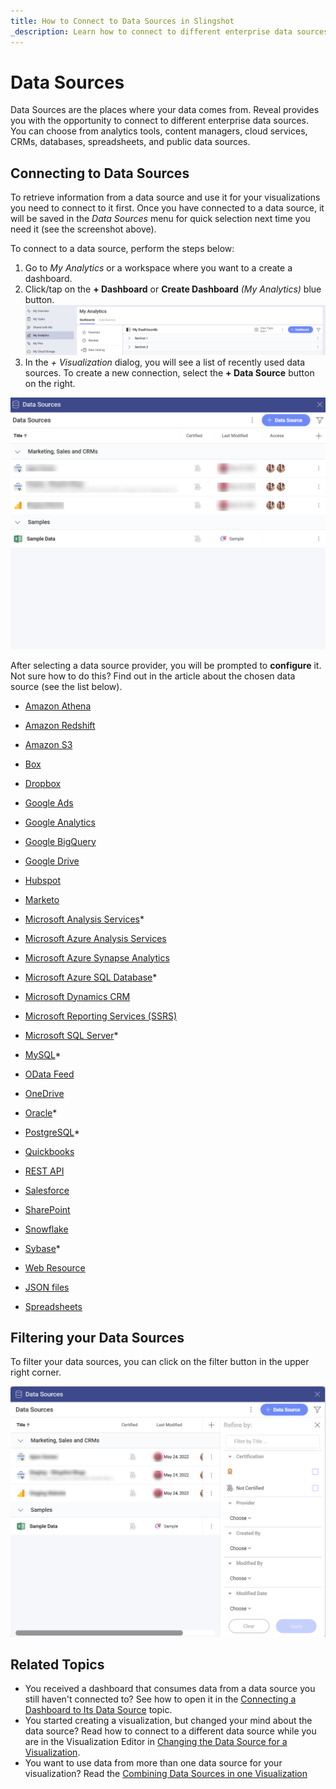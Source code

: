 ```yaml
---
title: How to Connect to Data Sources in Slingshot 
_description: Learn how to connect to different enterprise data sources and use them.
---
```


# Data Sources

Data Sources are the places where your data comes from. Reveal provides you with the opportunity to connect to different enterprise data sources. You can choose from analytics tools, content managers, cloud services, CRMs,
databases, spreadsheets, and public data sources.

## Connecting to Data Sources

To retrieve information from a data source and use it for your visualizations you need to connect to it first. Once you have connected to a data source, it will be saved in the *Data Sources* menu for quick selection next time you need it (see the screenshot above).

To connect to a data source, perform the steps below:

1. Go to *My Analytics* or a workspace where you want to a create a dashboard. 
2. Click/tap on the **+ Dashboard** or **Create Dashboard** *(My Analytics)* blue button.
   <img src="images/data-sources-my-analytics.png" alt="Dashboard button in my analytics" class="responsive-img"/>
3. In the *+ Visualization* dialog, you will see a list of recently used data sources. To create a new connection, select the **+ Data Source** button on the right.

<img src="images/data-sources-screen.png.png" alt="Sample data sources" class="responsive-img"/>

After selecting a data source provider, you will be prompted to **configure** it. Not sure how to do this? Find out in the article about the chosen data source (see the list below).

   - [Amazon Athena](~/en/datasources/supported-data-sources/athena.md)

   - [Amazon Redshift](~/en/datasources/supported-data-sources/redshift.md)

   - [Amazon S3](~/en/datasources/supported-data-sources/amazon-s3.md)
   - [Box](~/en/datasources/supported-data-sources/box.md)

   - [Dropbox](~/en/datasources/supported-data-sources/dropbox.md)

   - [Google Ads](~/en/datasources/supported-data-sources/google-ads.md)
   - [Google Analytics](~/en/datasources/supported-data-sources/google-analytics.md)

   - [Google BigQuery](~/en/datasources/supported-data-sources/google-bigquery.md)

   - [Google Drive](~/en/datasources/supported-data-sources/google-drive.md)

   - [Hubspot](~/en/datasources/supported-data-sources/hubspot.md)

   - [Marketo](~/en/datasources/supported-data-sources/marketo.md)

   - [Microsoft Analysis Services](~/en/datasources/supported-data-sources/microsoft-analysis-services/configuring-microsoft-analysis-services.md)*

   - [Microsoft Azure Analysis Services](~/en/datasources/supported-data-sources/microsoft-azure-analysis-services.md)

   - [Microsoft Azure Synapse Analytics](~/en/datasources/supported-data-sources/microsoft-azure-synapse-analytics.md)
   
   - [Microsoft Azure SQL Database](~/en/datasources/supported-data-sources/azure-sql.md)*

   - [Microsoft Dynamics CRM](~/en/datasources/supported-data-sources/microsoft-dynamics-crm.md)

   - [Microsoft Reporting Services (SSRS)](~/en/datasources/supported-data-sources/microsoft-reporting-services.md)

   - [Microsoft SQL Server](~/en/datasources/supported-data-sources/microsoft-sql-server.md)*

   - [MySQL](~/en/datasources/supported-data-sources/mysql.md)*

   - [OData Feed](~/en/datasources/supported-data-sources/odata-feed.md)

   - [OneDrive](~/en/datasources/supported-data-sources/onedrive.md)

   - [Oracle](~/en/datasources/supported-data-sources/oracle.md)*

   - [PostgreSQL](~/en/datasources/supported-data-sources/postgresql.md)*

   - [Quickbooks](~/en/datasources/supported-data-sources/quickbooks.md)

   - [REST API](~/en/datasources/supported-data-sources/rest-api.md)

   - [Salesforce](~/en/datasources/supported-data-sources/salesforce.md)

   - [SharePoint](~/en/datasources/supported-data-sources/sharepoint.md)

   - [Snowflake](~/en/datasources/supported-data-sources/snowflake.d)

   - [Sybase](~/en/datasources/supported-data-sources/sybase.md)*

   - [Web Resource](~/en/datasources/supported-data-sources/web-resource.md)

   - [JSON files](~/en/datasources/working-files/working-with-json-files.md)
   
   - [Spreadsheets](~/en/datasources/working-files/working-with-spreadsheets.md)

## Filtering your Data Sources

To filter your data sources, you can click on the filter button in the upper right corner.

<img src="images/data-sources-filter.png" alt="Sample data sources" class="responsive-img"/>

## Related Topics

- You received a dashboard that consumes data from a data source you still haven't connected to? See how to open it in the [Connecting a Dashboard to Its Data Source](connect-dashboard-to-data-source.md) topic.
- You started creating a visualization, but changed your mind about the data source? Read how to connect to a different data source while you are in the Visualization Editor in [Changing the Data Source for a Visualization](changing-data-source-visualization.md).
- You want to use data from more than one data source for your visualization? Read the [Combining Data Sources in one Visualization](data-blending.md)
